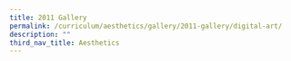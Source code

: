 ```yaml
---
title: 2011 Gallery
permalink: /curriculum/aesthetics/gallery/2011-gallery/digital-art/
description: ""
third_nav_title: Aesthetics
---
```

